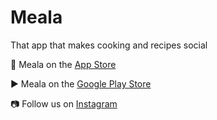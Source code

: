 # Meala

That app that makes cooking and recipes social


 Meala on the [App Store](https://apps.apple.com/us/app/meala/id1622381759)

▶ Meala on the [Google Play Store](https://play.google.com/store/apps/details?id=com.freehealth.meala)

📷 Follow us on [Instagram](https://www.instagram.com/appmeala/)